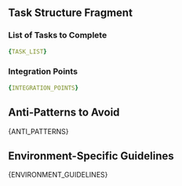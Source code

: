 ## Task Structure Fragment

### List of Tasks to Complete
```yaml
{TASK_LIST}
```

### Integration Points
```yaml
{INTEGRATION_POINTS}
```

## Anti-Patterns to Avoid
{ANTI_PATTERNS}

## Environment-Specific Guidelines
{ENVIRONMENT_GUIDELINES}